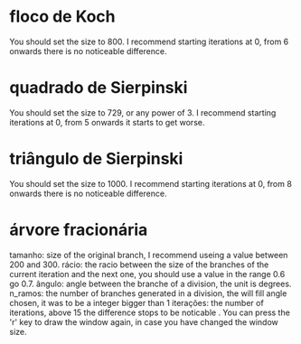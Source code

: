 # floco de Koch
You should set the size to 800. I recommend starting iterations at 0, from 6 onwards there is no noticeable difference.

# quadrado de Sierpinski
You should set the size to 729, or any power of 3. I recommend starting iterations at 0, from 5 onwards it starts to get worse.

# triângulo de Sierpinski
You should set the size to 1000. I recommend starting iterations at 0, from 8 onwards there is no noticeable difference.

# árvore fracionária
tamanho: size of the original branch, I recommend useing a value between 200 and 300.
rácio: the racio between the size of the branches of the current iteration and the next one, you should use a value in the range 0.6 go 0.7.
ângulo: angle between the branche of a division, the unit is degrees.
n_ramos: the number of branches generated in a division, the will fill angle chosen, it was to be a integer bigger than 1
iterações: the number of iterations, above 15 the difference stops to be noticable .
You can press the 'r' key to draw the window again, in case you have changed the window size. 
